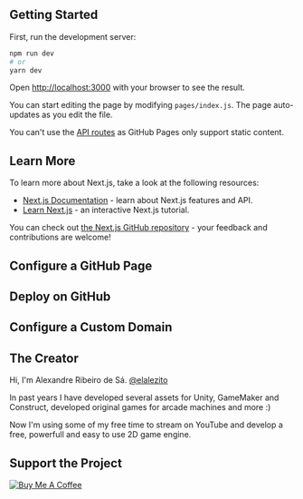 ## Getting Started

First, run the development server:

```bash
npm run dev
# or
yarn dev
```

Open [http://localhost:3000](http://localhost:3000) with your browser to see the result.

You can start editing the page by modifying `pages/index.js`. The page auto-updates as you edit the file.

You can't use the [API routes](https://nextjs.org/docs/api-routes/introduction) as GitHub Pages only support static content.

## Learn More

To learn more about Next.js, take a look at the following resources:

- [Next.js Documentation](https://nextjs.org/docs) - learn about Next.js features and API.
- [Learn Next.js](https://nextjs.org/learn) - an interactive Next.js tutorial.

You can check out [the Next.js GitHub repository](https://github.com/vercel/next.js/) - your feedback and contributions are welcome!

## Configure a GitHub Page

## Deploy on GitHub

## Configure a Custom Domain

## The Creator
Hi, I'm Alexandre Ribeiro de Sá. <a href="https://www.instagram.com/elalezito" target="_blank">@elalezito</a>

In past years I have developed several assets for Unity, GameMaker and Construct, developed original games for arcade machines and more :)

Now I'm using some of my free time to stream on YouTube and develop a free, powerfull and easy to use 2D game engine.

## Support the Project
<a href="https://www.buymeacoffee.com/canalzito" target="_blank"><img src="https://bmc-cdn.nyc3.digitaloceanspaces.com/BMC-button-images/custom_images/orange_img.png" alt="Buy Me A Coffee" style="height: auto !important;width: auto !important;" ></a>

